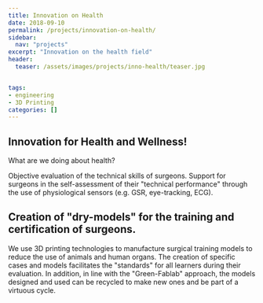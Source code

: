 ```yaml
---
title: Innovation on Health
date: 2018-09-10
permalink: /projects/innovation-on-health/
sidebar:
  nav: "projects"
excerpt: "Innovation on the health field"
header:
  teaser: /assets/images/projects/inno-health/teaser.jpg


tags:
- engineering
- 3D Printing
categories: []
---
```


## Innovation for Health and Wellness!

What are we doing about health?

Objective evaluation of the technical skills of surgeons.
Support for surgeons in the self-assessment of their "technical performance" through the use of physiological sensors (e.g. GSR, eye-tracking, ECG).

## Creation of "dry-models" for the training and certification of surgeons.
We use 3D printing technologies to manufacture surgical training models to reduce the use of animals and human organs. The creation of specific cases and models facilitates the "standards" for all learners during their evaluation. In addition, in line with the "Green-Fablab" approach, the models designed and used can be recycled to make new ones and be part of a virtuous cycle.
